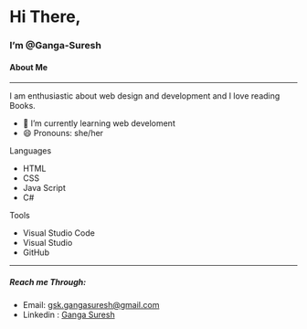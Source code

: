 # Hi There,
### I’m @Ganga-Suresh
#### About Me
___
I am enthusiastic about web design and development and I love reading Books.
- 🌱 I’m currently learning web develoment
- 😄 Pronouns: she/her

Languages
- HTML
- CSS
- Java Script
- C#

Tools
- Visual Studio Code
- Visual Studio
- GitHub

___
##### Reach me Through:
- Email: [gsk.gangasuresh@gmail.com](mailto:gsk.gangasuresh@mail.com)
- Linkedin : [Ganga Suresh](https://www.linkedin.com/in/ganga-suresh-587bb6236/)
